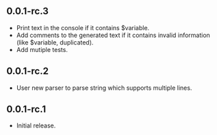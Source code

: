## 0.0.1-rc.3

* Print text in the console if it contains $variable.
* Add comments to the generated text if it contains invalid information (like $variable, duplicated).
* Add mutiple tests.

## 0.0.1-rc.2

* User new parser to parse string which supports multiple lines.

## 0.0.1-rc.1

* Initial release.
